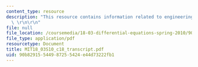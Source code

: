 ```yaml
---
content_type: resource
description: "This resource contains information related to engineering applications.\
  \ \r\n\r\n"
file: null
file_location: /coursemedia/18-03-differential-equations-spring-2010/90b82915544987255424e44d73222fb1_MIT18_03S10_c18_transcript.pdf
file_type: application/pdf
resourcetype: Document
title: MIT18_03S10_c18_transcript.pdf
uid: 90b82915-5449-8725-5424-e44d73222fb1
---
```

